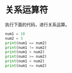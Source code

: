 # 关系运算符

执行下面的代码，进行关系运算。

```python
num1 = 10
num2 = 3
print(num1 == num2)
print(num1 != num2)
print(num1 > num2)
print(num1 >= num2)
print(num1 < num2)
print(num1 <= num2)
```

